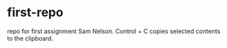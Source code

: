 # first-repo
repo for first assignment
Sam Nelson. Control + C copies selected contents to the clipboard.
